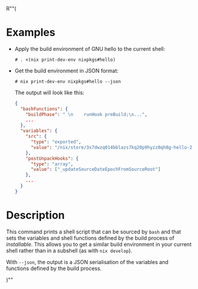 R""(

# Examples

* Apply the build environment of GNU hello to the current shell:

  ```console
  # . <(nix print-dev-env nixpkgs#hello)
  ```

* Get the build environment in JSON format:

  ```console
  # nix print-dev-env nixpkgs#hello --json
  ```

  The output will look like this:

  ```json
  {
    "bashFunctions": {
      "buildPhase": " \n    runHook preBuild;\n...",
      ...
    },
    "variables": {
      "src": {
        "type": "exported",
        "value": "/nix/store/3x7dwzq014bblazs7kq20p9hyzz0qh8g-hello-2.10.tar.gz"
      },
      "postUnpackHooks": {
        "type": "array",
        "value": ["_updateSourceDateEpochFromSourceRoot"]
      },
      ...
    }
  }
  ```

# Description

This command prints a shell script that can be sourced by `bash` and
that sets the variables and shell functions defined by the build
process of *installable*. This allows you to get a similar build
environment in your current shell rather than in a subshell (as with
`nix develop`).

With `--json`, the output is a JSON serialisation of the variables and
functions defined by the build process.

)""
